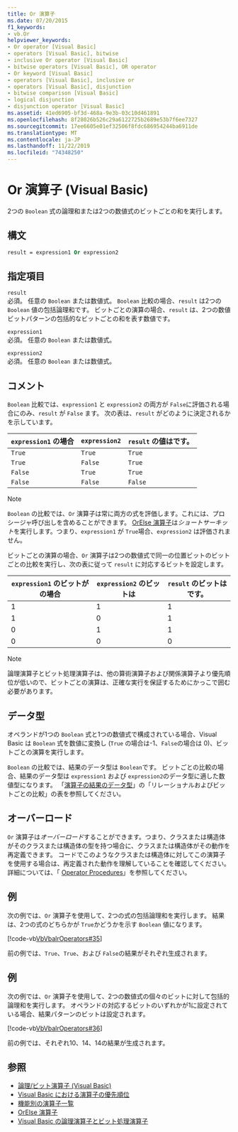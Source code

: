 ```yaml
---
title: Or 演算子
ms.date: 07/20/2015
f1_keywords:
- vb.Or
helpviewer_keywords:
- Or operator [Visual Basic]
- operators [Visual Basic], bitwise
- inclusive Or operator [Visual Basic]
- bitwise operators [Visual Basic], OR operator
- Or keyword [Visual Basic]
- operators [Visual Basic], inclusive or
- operators [Visual Basic], disjunction
- bitwise comparison [Visual Basic]
- logical disjunction
- disjunction operator [Visual Basic]
ms.assetid: 41ed6905-bf3d-468a-9e3b-03c10d461891
ms.openlocfilehash: 8f28026b526c29a6122725b2689e53b7f6ee7327
ms.sourcegitcommit: 17ee6605e01ef32506f8fdc686954244ba6911de
ms.translationtype: MT
ms.contentlocale: ja-JP
ms.lasthandoff: 11/22/2019
ms.locfileid: "74348250"
---
```

# <a name="or-operator-visual-basic"></a>Or 演算子 (Visual Basic)
2つの `Boolean` 式の論理和または2つの数値式のビットごとの和を実行します。  
  
## <a name="syntax"></a>構文  
  
```vb  
result = expression1 Or expression2  
```  
  
## <a name="parts"></a>指定項目  
 `result`  
 必須。 任意の `Boolean` または数値式。 `Boolean` 比較の場合、`result` は2つの `Boolean` 値の包括論理和です。 ビットごとの演算の場合、`result` は、2つの数値ビットパターンの包括的なビットごとの和を表す数値です。  
  
 `expression1`  
 必須。 任意の `Boolean` または数値式。  
  
 `expression2`  
 必須。 任意の `Boolean` または数値式。  
  
## <a name="remarks"></a>コメント  
 `Boolean` 比較では、`expression1` と `expression2` の両方が `False`に評価される場合にのみ、`result` が `False` ます。 次の表は、`result` がどのように決定されるかを示しています。  
  
|`expression1` の場合|`expression2`|`result` の値はです。|  
|-------------------------|--------------------------|------------------------------|  
|`True`|`True`|`True`|  
|`True`|`False`|`True`|  
|`False`|`True`|`True`|  
|`False`|`False`|`False`|  
  
> [!NOTE]
> `Boolean` の比較では、`Or` 演算子は常に両方の式を評価します。これには、プロシージャ呼び出しを含めることができます。 [OrElse 演算子](../../../visual-basic/language-reference/operators/orelse-operator.md)は*ショートサーキット*を実行します。つまり、`expression1` が `True`場合、`expression2` は評価されません。  
  
 ビットごとの演算の場合、`Or` 演算子は2つの数値式で同一の位置ビットのビットごとの比較を実行し、次の表に従って `result` に対応するビットを設定します。  
  
|`expression1` のビットがの場合|`expression2` のビットは|`result` のビットはです。|  
|--------------------------------|---------------------------------|----------------------------|  
|1|1|1|  
|1|0|1|  
|0|1|1|  
|0|0|0|  
  
> [!NOTE]
> 論理演算子とビット処理演算子は、他の算術演算子および関係演算子より優先順位が低いので、ビットごとの演算は、正確な実行を保証するためにかっこで囲む必要があります。  
  
## <a name="data-types"></a>データ型  
 オペランドが1つの `Boolean` 式と1つの数値式で構成されている場合、Visual Basic は `Boolean` 式を数値に変換し (`True` の場合は-1、`False`の場合は 0)、ビットごとの演算を実行します。  
  
 `Boolean` の比較では、結果のデータ型は `Boolean`です。 ビットごとの比較の場合、結果のデータ型は `expression1` および `expression2`のデータ型に適した数値型になります。 「[演算子の結果のデータ型](../../../visual-basic/language-reference/operators/data-types-of-operator-results.md)」の「リレーショナルおよびビットごとの比較」の表を参照してください。  
  
## <a name="overloading"></a>オーバーロード  
 `Or` 演算子は*オーバーロード*することができます。つまり、クラスまたは構造体がそのクラスまたは構造体の型を持つ場合に、クラスまたは構造体がその動作を再定義できます。 コードでこのようなクラスまたは構造体に対してこの演算子を使用する場合は、再定義された動作を理解していることを確認してください。 詳細については、「 [Operator Procedures](../../../visual-basic/programming-guide/language-features/procedures/operator-procedures.md)」を参照してください。  
  
## <a name="example"></a>例  
 次の例では、`Or` 演算子を使用して、2つの式の包括論理和を実行します。 結果は、2つの式のどちらかが `True`かどうかを示す `Boolean` 値になります。  
  
 [!code-vb[VbVbalrOperators#35](~/samples/snippets/visualbasic/VS_Snippets_VBCSharp/VbVbalrOperators/VB/Class1.vb#35)]  
  
 前の例では、`True`、`True`、および `False`の結果がそれぞれ生成されます。  
  
## <a name="example"></a>例  
 次の例では、`Or` 演算子を使用して、2つの数値式の個々のビットに対して包括的論理和を実行します。 オペランドの対応するビットのいずれかが1に設定されている場合、結果パターンのビットは設定されます。  
  
 [!code-vb[VbVbalrOperators#36](~/samples/snippets/visualbasic/VS_Snippets_VBCSharp/VbVbalrOperators/VB/Class1.vb#36)]  
  
 前の例では、それぞれ10、14、14の結果が生成されます。  
  
## <a name="see-also"></a>参照

- [論理/ビット演算子 (Visual Basic)](../../../visual-basic/language-reference/operators/logical-bitwise-operators.md)
- [Visual Basic における演算子の優先順位](../../../visual-basic/language-reference/operators/operator-precedence.md)
- [機能別の演算子一覧](../../../visual-basic/language-reference/operators/operators-listed-by-functionality.md)
- [OrElse 演算子](../../../visual-basic/language-reference/operators/orelse-operator.md)
- [Visual Basic の論理演算子とビット処理演算子](../../../visual-basic/programming-guide/language-features/operators-and-expressions/logical-and-bitwise-operators.md)
